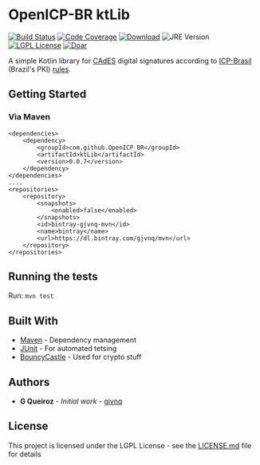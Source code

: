 # OpenICP-BR ktLib

[![Build Status](https://travis-ci.com/OpenICP-BR/ktLib.svg?branch=master)](https://travis-ci.com/OpenICP-BR/ktLib)
[![Code Coverage](https://codecov.io/gh/OpenICP-BR/ktLib/branch/master/graph/badge.svg)](https://codecov.io/gh/OpenICP-BR/ktLib)
[![Download](https://api.bintray.com/packages/gjvnq/mvn/ktLib/images/download.svg)](https://bintray.com/gjvnq/mvn/ktLib/_latestVersion)
![JRE Version](https://img.shields.io/badge/jre-10-lightgrey.svg)
[![LGPL License](https://img.shields.io/badge/license-LGPL-green.svg)](https://www.gnu.org/licenses/lgpl-3.0.en.html)
[![Doar](https://www.paypalobjects.com/en_US/i/btn/btn_donate_SM.gif)](https://www.paypal.com/cgi-bin/webscr?cmd=_s-xclick&hosted_button_id=M5A72UW7FF87W)

A simple Kotlin library for [CAdES](https://en.wikipedia.org/wiki/CAdES_(computing)) digital signatures according to [ICP-Brasil](https://www.iti.gov.br) (Brazil's PKI) [rules](https://www.iti.gov.br/legislacao/61-legislacao/504-documentos-principais).

## Getting Started

### Via Maven

```
<dependencies>
    <dependency>
        <groupId>com.github.OpenICP_BR</groupId>
        <artifactId>ktLib</artifactId>
        <version>0.0.7</version>
    </dependency>
</dependencies>
....
<repositories>
    <repository>
        <snapshots>
            <enabled>false</enabled>
        </snapshots>
        <id>bintray-gjvnq-mvn</id>
        <name>bintray</name>
        <url>https://dl.bintray.com/gjvnq/mvn</url>
    </repository>
</repositories>
```

## Running the tests

Run: `mvn test`

## Built With

* [Maven](https://maven.apache.org/) - Dependency management
* [JUnit](https://junit.org/junit5/) - For automated tetsing
* [BouncyCastle](https://www.bouncycastle.org/) - Used for crypto stuff

<!--## Contributing

Publish maven repo: `mvn clean deploy`

Please read [CONTRIBUTING.md](https://gist.github.com/PurpleBooth/b24679402957c63ec426) for details on our code of 
conduct, and the process for submitting pull requests to us.-->


## Authors

* **G Queiroz** - *Initial work* - [gjvnq](https://github.com/gjvnq)

<!--See also the list of [contributors](https://github.com/your/project/contributors) who participated in this 
project.-->

## License

This project is licensed under the LGPL License - see the [LICENSE.md](LICENSE.md) file for details

<!--
## Acknowledgments

* Hat tip to anyone whose code was used
* Inspiration
* etc
-->
